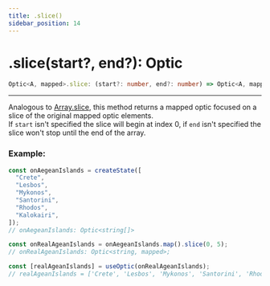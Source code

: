 ```yaml
---
title: .slice()
sidebar_position: 14
---
```


# .slice(start?, end?): Optic

```ts
Optic<A, mapped>.slice: (start?: number, end?: number) => Optic<A, mapped>;
```

---

Analogous to [Array.slice](https://developer.mozilla.org/docs/Web/JavaScript/Reference/Global_Objects/Array/slice), this method returns a mapped optic focused on a slice of the original mapped optic elements.  
If `start` isn't specified the slice will begin at index 0, if `end` isn't specified the slice won't stop until the end of the array.

### Example:

```ts
const onAegeanIslands = createState([
  "Crete",
  "Lesbos",
  "Mykonos",
  "Santorini",
  "Rhodos",
  "Kalokairi",
]);
// onAegeanIslands: Optic<string[]>

const onRealAgeanIslands = onAegeanIslands.map().slice(0, 5);
// onRealAgeanIslands: Optic<string, mapped>;

const [realAgeanIslands] = useOptic(onRealAgeanIslands);
// realAgeanIslands = ['Crete', 'Lesbos', 'Mykonos', 'Santorini', 'Rhodos'];
```
